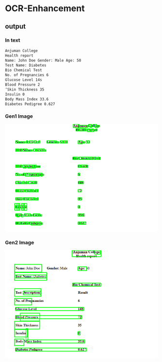 # OCR-Enhancement

## output
### In text
    Anjuman College
    Health report
    Name: John Doe Gender: Male Age: 50
    Test Name: Diabetes
    Bio Chemical Test
    No. of Pregnancies 6
    Glucose Level 14s
    Blood Pressure 2
    ‘Skin Thickness 35
    Insulin 0
    Body Mass Index 33.6
    Diabetes Pedigree 0.627
    
### Gen1 Image
<img src= "https://github.com/Aaris-Kazi/OCR-Enhancement/blob/main/gen1.png">


### Gen2 Image
<img src= "https://github.com/Aaris-Kazi/OCR-Enhancement/blob/main/gen2.png">
